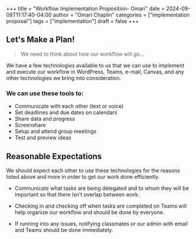 +++
title = "Workflow Implementation Proposition- Omari"
date = 2024-09-09T11:17:40-04:00
author = "Omari Chaplin"
categories = ["implementation proposal"]
tags = ["implementation"]
draft = false
+++



## Let's Make a Plan! 

> We need to think about how our workflow will go...

We have a few technologies available to us that we can use to implement and execute our workflow in WordPress, Teams, e-mail, Canvas, and any other technologies we bring into consideration.


### We can use these tools to:

* Communicate with each other (text or voice)
* Set deadlines and due dates on calendars
* Share data and progress
* Screenshare
* Setup and attend group meetings
* Test and preview ideas



## Reasonable Expectations

We should expect each other to use these technologies for the reasons listed above and more in order to get our work done efficiently.

* Communicate what tasks are being delegated and to whom they will be important so that there isn't overlap between work.

* Checking in and checking off when tasks are completed on Teams will help organize our workflow and should be done by everyone.

* If running into any issues, notifying classmates or our admin with email and Teams should be done immediately.
